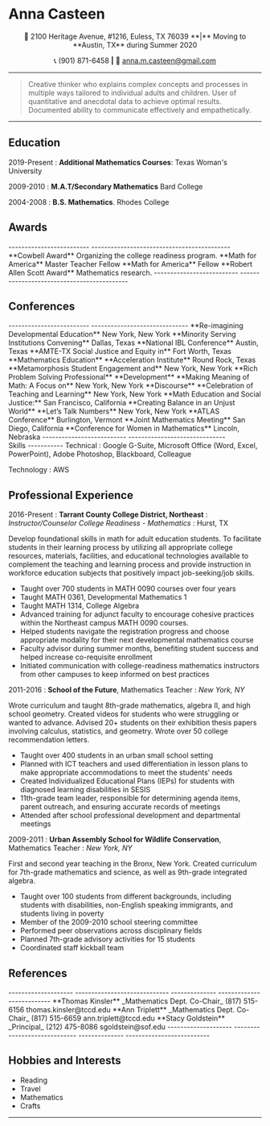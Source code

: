 Anna Casteen
============
<center class="address">
🏡 2100 Heritage Avenue, #1216, Euless, TX 76039 **|** Moving to **Austin, TX** during Summer 2020

📞 (901) 871-6458 **|** 📧 anna.m.casteen@gmail.com

</center>

----

> Creative thinker who explains complex concepts and processes in multiple ways tailored
> to individual adults and children. User of quantitative and anecdotal data to achieve
> optimal results. Documented ability to communicate effectively and empathetically.

----

Education
---------

2019-Present
:   **Additional Mathematics Courses**: Texas Woman's University

2009-2010
:   **M.A.T/Secondary Mathematics** Bard College

2004-2008
:   **B.S. Mathematics**. Rhodes College

Awards
--------------

<div class="fancy-table">
-------------------------           -------------------------------------------
**Cowbell Award**                     Organizing the college readiness program.
**Math for America**                                      Master Teacher Fellow
**Math for America**                                                     Fellow
**Robert Allen Scott Award**                              Mathematics research.
--------------------------          -------------------------------------------
</div>

Conferences
-------------

<div class="fancy-table">
-------------------------                    ------------------------------
**Re-imagining Developmental Education**                 New York, New York
**Minority Serving Institutions Convening**                   Dallas, Texas
**National IBL Conference**                                   Austin, Texas
**AMTE-TX Social Justice and Equity in**                  Fort Worth, Texas
**Mathematics Education**
**Acceleration Institute**                                Round Rock, Texas
**Metamorphosis Student Engagement and**                 New York, New York
**Rich Problem Solving Professional**
**Development**
**Making Meaning of Math: A Focus on**                   New York, New York
**Discourse**
**Celebration of Teaching and Learning**                 New York, New York
**Math Education and Social Justice:**            San Francisco, California
**Creating Balance in an Unjust World**
**Let’s Talk Numbers**                                   New York, New York
**ATLAS Conference**                                    Burlington, Vermont
**Joint Mathematics Meeting**                         San Diego, California
**Conference for Women in Mathematics**                   Lincoln, Nebraska
--------------------------                   ------------------------------
</div>
Skills
-----------
Technical
: Google G-Suite, Microsoft Office (Word, Excel, PowerPoint), Adobe Photoshop, Blackboard, Colleague

Technology
: AWS


Professional Experience
------------------------

2016-Present
: **Tarrant County College District, Northeast**
: _Instructor/Counselor College Readiness - Mathematics_
: Hurst, TX

Develop foundational skills in math for adult education students. To facilitate students in
their learning process by utilizing all appropriate college resources, materials, facilities,
and educational technologies available to complement the teaching and learning
process and provide instruction in workforce education subjects that positively impact
job-seeking/job skills.

* Taught over 700 students in MATH 0090 courses over four years
* Taught MATH 0361, Developmental Mathematics 1
* Taught MATH 1314, College Algebra
* Advanced training for adjunct faculty to encourage cohesive practices within the
Northeast campus MATH 0090 courses.
* Helped students navigate the registration progress and choose appropriate
modality for their next developmental mathematics course
* Faculty advisor during summer months, benefiting student success and helped
increase co-requisite enrollment
* Initiated communication with college-readiness mathematics instructors from
other campuses to keep informed on best practices

2011-2016
: **School of the Future**, Mathematics Teacher
: _New York, NY_

Wrote curriculum and taught 8th-grade mathematics, algebra II, and high school
geometry. Created videos for students who were struggling or wanted to advance.
Advised 20+ students on their exhibition thesis papers involving calculus, statistics, and
geometry. Wrote over 50 college recommendation letters.

* Taught over 400 students in an urban small school setting
* Planned with ICT teachers and used differentiation in lesson plans to make
appropriate accommodations to meet the students' needs
* Created Individualized Educational Plans (IEPs) for students with diagnosed
learning disabilities in SESIS
* 11th-grade team leader, responsible for determining agenda items, parent
outreach, and ensuring accurate records of meetings
* Attended after school professional development and departmental meetings

2009-2011
: **Urban Assembly School for Wildlife Conservation**, Mathematics Teacher
: _New York, NY_

First and second year teaching in the Bronx, New York. Created curriculum for 7th-grade
mathematics and science, as well as 9th-grade integrated algebra.

*  Taught over 100 students from different backgrounds, including students with
disabilities, non-English speaking immigrants, and students living in poverty
*  Member of the 2009-2010 school steering committee
*  Performed peer observations across disciplinary fields
*  Planned 7th-grade advisory activities for 15 students
*  Coordinated staff kickball team

References
-------------------------

<div class="fancy-table">
--------------------  ----------------------------- --------------  --------------------------
**Thomas Kinsler**    _Mathematics Dept. Co-Chair_  (817) 515-6156    thomas.kinsler@tccd.edu
**Ann Triplett**      _Mathematics Dept. Co-Chair_  (817) 515-6659    ann.triplett@tccd.edu
**Stacy Goldstein**   _Principal_                   (212) 475-8086    sgoldstein@sof.edu
--------------------  ----------------------------- --------------  --------------------------
</div>


Hobbies and Interests
----------------------

* Reading
* Travel
* Mathematics
* Crafts

----

